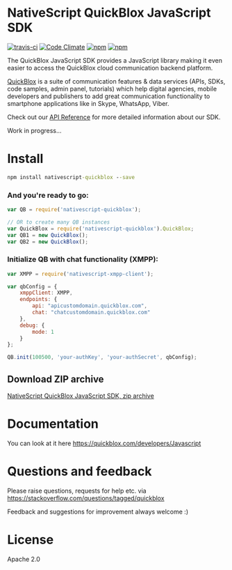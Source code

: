 # NativeScript QuickBlox JavaScript SDK

[![travis-ci](https://api.travis-ci.org/QuickBlox/quickblox-javascript-sdk.svg?branch=gh-pages)](https://travis-ci.org/QuickBlox/quickblox-javascript-sdk)
[![Code Climate](https://codeclimate.com/github/QuickBlox/quickblox-javascript-sdk/badges/gpa.svg)](https://codeclimate.com/github/QuickBlox/quickblox-javascript-sdk)
[![npm](https://img.shields.io/npm/v/quickblox.svg)](https://www.npmjs.com/package/quickblox)
[![npm](https://img.shields.io/npm/dm/quickblox.svg)](https://www.npmjs.com/package/quickblox)

The QuickBlox JavaScript SDK provides a JavaScript library making it even easier to access the QuickBlox cloud communication backend platform.

[QuickBlox](https://quickblox.com) is a suite of communication features & data services (APIs, SDKs, code samples, admin panel, tutorials) which help digital agencies, mobile developers and publishers to add great communication functionality to smartphone applications like in Skype, WhatsApp, Viber.

Check out our [API Reference](https://quickblox.github.io/quickblox-javascript-sdk/docs/) for more detailed information about our SDK.

Work in progress...

# Install

```cmd
npm install nativescript-quickblox --save
```

### And you're ready to go:

```javascript
var QB = require('nativescript-quickblox');

// OR to create many QB instances
var QuickBlox = require('nativescript-quickblox').QuickBlox;
var QB1 = new QuickBlox();
var QB2 = new QuickBlox();
```

### Initialize QB with chat functionality (XMPP):

```javascript
var XMPP = require('nativescript-xmpp-client');

var qbConfig = {
    xmppClient: XMPP,
    endpoints: {
        api: "apicustomdomain.quickblox.com",
        chat: "chatcustomdomain.quickblox.com"
    },
    debug: {
        mode: 1
    }
};

QB.init(100500, 'your-authKey', 'your-authSecret', qbConfig);
```

## Download ZIP archive

[NativeScript QuickBlox JavaScript SDK, zip archive](https://github.com/Vladlukhanin/nativescript-quickblox-sdk/archive/master.zip)

# Documentation

You can look at it here https://quickblox.com/developers/Javascript

# Questions and feedback

Please raise questions, requests for help etc. via https://stackoverflow.com/questions/tagged/quickblox

Feedback and suggestions for improvement always welcome :)

# License
Apache 2.0
